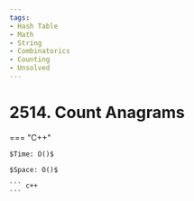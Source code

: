 ```yaml
---
tags:
- Hash Table
- Math
- String
- Combinatorics
- Counting
- Unsolved
---
```



# 2514. Count Anagrams

=== "C++"

    $Time: O()$

    $Space: O()$

    ``` c++
    ```